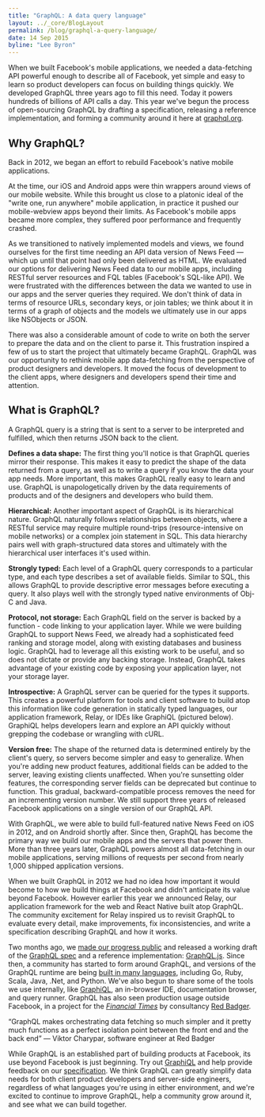 ```yaml
---
title: "GraphQL: A data query language"
layout: ../_core/BlogLayout
permalink: /blog/graphql-a-query-language/
date: 14 Sep 2015
byline: "Lee Byron"
---
```


<script data-inline>
// Code used in this blog post
import {
  GraphQLSchema,
  GraphQLObjectType,
  GraphQLID,
  GraphQLString,
  GraphQLInt,
  GraphQLBoolean,
  GraphQLList
} from 'graphql';

// Example data set
var data = ppl({
  1572451031: "Daniel Schafer",
  4802170: "Lee Byron",
  37000641: "Nick Schrock",
  100001239335739: "Scott Wolchok",
  13957785: "Alex Langenfeld",
  1433880147: "Laney Kuenzel",
  9020247: "William Sanville",
  305249: "Stephen Schwink",
  1422854581: "Mike Paleczny",
  1117650305: "Hyohyeon Jeong",
  728642302: "Rasmus Andersson",
  3108935: "Nathaniel Roman",
  1289640489: "Charles Ma",
  597621628: "Andrew Rasmussen",
  665215028: "Keito Uchiyama",
});

function ppl(input) {
  Object.keys(input).forEach(id => {
    input[id] = { id, name: input[id] };
  });
  return input;
}

function makePic(user, size) {
  return {
    width: size,
    height: size,
    uri: `cdn://pic/${user.id}/${size}`
  };
}

function friends(user, first) {
  var allFriends = Object.keys(data)
    .map(id => data[id])
    .filter(v => v !== user);
  return {
    totalCount: allFriends.length,
    friends: allFriends.slice(0, first)
  };
}

var ImageType = new GraphQLObjectType({
  name: 'Image',
  fields: {
    width: { type: GraphQLInt },
    height: { type: GraphQLInt },
    uri: { type: GraphQLString },
  }
});

var FriendConnection = new GraphQLObjectType({
  name: 'FriendConnection',
  fields: () => ({
    totalCount: { type: GraphQLInt },
    friends: { type: new GraphQLList(UserType) }
  })
});

var UserType = new GraphQLObjectType({
  name: 'User',
  fields: {
    id: { type: GraphQLID },
    name: { type: GraphQLString },
    isViewerFriend: {
      type: GraphQLBoolean,
      resolve: () => true,
    },
    profilePicture: {
      args: { size: { type: GraphQLInt } },
      type: ImageType,
      resolve: (user, { size }) => makePic(user, size)
    },
    friendConnection: {
      args: { first: { type: GraphQLInt } },
      type: FriendConnection,
      resolve: (user, { first }) => friends(user, first)
    }
  }
});

// Define our schema, with one top level field, named `user`, that
// takes an `id` argument and returns the User with that ID.
var schema = new GraphQLSchema({
  query: new GraphQLObjectType({
    name: 'Query',
    fields: {
      user: {
        type: UserType,
        args: { id: { type: GraphQLID } },
        resolve: (_, { id }) => data[id]
      }
    }
  })
});

global.schema20150914 = schema;
</script>

When we built Facebook's mobile applications, we needed a data-fetching API powerful enough to describe all of Facebook, yet simple and easy to learn so product developers can focus on building things quickly. We developed GraphQL three years ago to fill this need. Today it powers hundreds of billions of API calls a day. This year we've begun the process of open-sourcing GraphQL by drafting a specification, releasing a reference implementation, and forming a community around it here at [graphql.org](http://graphql.org/).

## Why GraphQL?

Back in 2012, we began an effort to rebuild Facebook's native mobile applications.

At the time, our iOS and Android apps were thin wrappers around views of our mobile website. While this brought us close to a platonic ideal of the "write one, run anywhere" mobile application, in practice it pushed our mobile-webview apps beyond their limits. As Facebook's mobile apps became more complex, they suffered poor performance and frequently crashed.

As we transitioned to natively implemented models and views, we found ourselves for the first time needing an API data version of News Feed — which up until that point had only been delivered as HTML. We evaluated our options for delivering News Feed data to our mobile apps, including RESTful server resources and FQL tables (Facebook's SQL-like API). We were frustrated with the differences between the data we wanted to use in our apps and the server queries they required. We don't think of data in terms of resource URLs, secondary keys, or join tables; we think about it in terms of a graph of objects and the models we ultimately use in our apps like NSObjects or JSON.

There was also a considerable amount of code to write on both the server to prepare the data and on the client to parse it. This frustration inspired a few of us to start the project that ultimately became GraphQL. GraphQL was our opportunity to rethink mobile app data-fetching from the perspective of product designers and developers. It moved the focus of development to the client apps, where designers and developers spend their time and attention.

## What is GraphQL?

A GraphQL query is a string that is sent to a server to be interpreted and fulfilled, which then returns JSON back to the client.

<script data-inline>
  import MiniGraphiQL from '../_core/MiniGraphiQL';
  renderHere(<MiniGraphiQL schema={global.schema20150914} query={`
{
  user(id: 4802170) {
    id
    name
    isViewerFriend
    profilePicture(size: 50)  {
      uri
      width
      height
    }
    friendConnection(first: 5) {
      totalCount
      friends {
        id
        name
      }
    }
  }
}
`} />);
</script>

**Defines a data shape:** The first thing you'll notice is that GraphQL queries mirror their response. This makes it easy to predict the shape of the data returned from a query, as well as to write a query if you know the data your app needs. More important, this makes GraphQL really easy to learn and use. GraphQL is unapologetically driven by the data requirements of products and of the designers and developers who build them.

**Hierarchical:** Another important aspect of GraphQL is its hierarchical nature. GraphQL naturally follows relationships between objects, where a RESTful service may require multiple round-trips (resource-intensive on mobile networks) or a complex join statement in SQL. This data hierarchy pairs well with graph-structured data stores and ultimately with the hierarchical user interfaces it's used within.

**Strongly typed:** Each level of a GraphQL query corresponds to a particular type, and each type describes a set of available fields. Similar to SQL, this allows GraphQL to provide descriptive error messages before executing a query. It also plays well with the strongly typed native environments of Obj-C and Java.

**Protocol, not storage:** Each GraphQL field on the server is backed by a function - code linking to your application layer. While we were building GraphQL to support News Feed, we already had a sophisticated feed ranking and storage model, along with existing databases and business logic. GraphQL had to leverage all this existing work to be useful, and so does not dictate or provide any backing storage. Instead, GraphQL takes advantage of your existing code by exposing your application layer, not your storage layer.

**Introspective:** A GraphQL server can be queried for the types it supports. This creates a powerful platform for tools and client software to build atop this information like code generation in statically typed languages, our application framework, Relay, or IDEs like GraphiQL (pictured below). GraphiQL helps developers learn and explore an API quickly without grepping the codebase or wrangling with cURL.

<script data-inline>
  import MiniGraphiQL from '../_core/MiniGraphiQL';
  renderHere(<MiniGraphiQL schema={global.schema20150914} query={`
{
  __type(name: "User") {
    name
    fields {
      name
      type {
        name
      }
    }
  }
}
`} />);
</script>

**Version free:** The shape of the returned data is determined entirely by the client's query, so servers become simpler and easy to generalize. When you're adding new product features, additional fields can be added to the server, leaving existing clients unaffected. When you're sunsetting older features, the corresponding server fields can be deprecated but continue to function. This gradual, backward-compatible process removes the need for an incrementing version number. We still support three years of released Facebook applications on a single version of our GraphQL API.

With GraphQL, we were able to build full-featured native News Feed on iOS in 2012, and on Android shortly after. Since then, GraphQL has become the primary way we build our mobile apps and the servers that power them. More than three years later, GraphQL powers almost all data-fetching in our mobile applications, serving millions of requests per second from nearly 1,000 shipped application versions.

When we built GraphQL in 2012 we had no idea how important it would become to how we build things at Facebook and didn't anticipate its value beyond Facebook. However earlier this year we announced Relay, our application framework for the web and React Native built atop GraphQL. The community excitement for Relay inspired us to revisit GraphQL to evaluate every detail, make improvements, fix inconsistencies, and write a specification describing GraphQL and how it works.

Two months ago, we [made our progress public](https://www.youtube.com/watch?v=WQLzZf34FJ8) and released a working draft of the [GraphQL spec](http://facebook.github.io/graphql/) and a reference implementation: [GraphQL.js](https://github.com/graphql/graphql-js). Since then, a community has started to form around GraphQL, and versions of the GraphQL runtime are being [built in many languages](https://github.com/chentsulin/awesome-graphql), including Go, Ruby, Scala, Java, .Net, and Python. We've also begun to share some of the tools we use internally, like [GraphiQL](https://github.com/graphql/graphiql), an in-browser IDE, documentation browser, and query runner. GraphQL has also seen production usage outside Facebook, in a project for the [*Financial Times*](https://www.youtube.com/watch?v=S0s935RKKB4) by consultancy [Red Badger](http://red-badger.com/).

“GraphQL makes orchestrating data fetching so much simpler and it pretty much functions as a perfect isolation point between the front end and the back end”
— Viktor Charypar, software engineer at Red Badger

While GraphQL is an established part of building products at Facebook, its use beyond Facebook is just beginning. Try out [GraphiQL](http://graphql-swapi.parseapp.com/graphiql/) and help provide feedback on our [specification](https://github.com/facebook/graphql/). We think GraphQL can greatly simplify data needs for both client product developers and server-side engineers, regardless of what languages you're using in either environment, and we're excited to continue to improve GraphQL, help a community grow around it, and see what we can build together.
